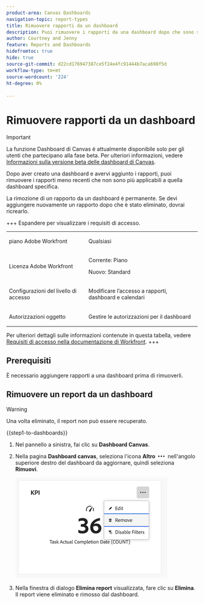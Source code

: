 ```yaml
---
product-area: Canvas Dashboards
navigation-topic: report-types
title: Rimuovere rapporti da un dashboard
description: Puoi rimuovere i rapporti da una dashboard dopo che sono stati aggiunti.
author: Courtney and Jenny
feature: Reports and Dashboards
hidefromtoc: true
hide: true
source-git-commit: d22cd176947387ce5f24e4fc91444b7aca698f5d
workflow-type: tm+mt
source-wordcount: '224'
ht-degree: 0%

---
```


# Rimuovere rapporti da un dashboard

>[!IMPORTANT]
>
>La funzione Dashboard di Canvas è attualmente disponibile solo per gli utenti che partecipano alla fase beta. Per ulteriori informazioni, vedere [Informazioni sulla versione beta delle dashboard di Canvas](/help/quicksilver/product-announcements/betas/canvas-dashboards-beta/canvas-dashboards-beta-information.md).

Dopo aver creato una dashboard e avervi aggiunto i rapporti, puoi rimuovere i rapporti meno recenti che non sono più applicabili a quella dashboard specifica.

La rimozione di un rapporto da un dashboard è permanente. Se devi aggiungere nuovamente un rapporto dopo che è stato eliminato, dovrai ricrearlo.

+++ Espandere per visualizzare i requisiti di accesso.

<table style="table-layout:auto"> 
<col> 
</col> 
<col> 
</col> 
<tbody> 
<tr> 
   <td role="rowheader"><p>piano Adobe Workfront</p></td> 
   <td> 
<p>Qualsiasi </p> 
   </td> 
<tr> 
 <tr> 
   <td role="rowheader"><p>Licenza Adobe Workfront</p></td> 
   <td> 
<p>Corrente: Piano </p> 
<p>Nuovo: Standard</p> 
   </td> 
   </tr> 
  </tr> 
  <tr> 
   <td role="rowheader"><p>Configurazioni del livello di accesso</p></td> 
   <td><p>Modificare l’accesso a rapporti, dashboard e calendari</p>
  </td> 
  </tr>  
    </tr>  
        <tr> 
   <td role="rowheader"><p>Autorizzazioni oggetto</p></td> 
   <td><p>Gestire le autorizzazioni per il dashboard</p>
  </td> 
  </tr>
</tbody> 
</table>

Per ulteriori dettagli sulle informazioni contenute in questa tabella, vedere [Requisiti di accesso nella documentazione di Workfront](/help/quicksilver/administration-and-setup/add-users/access-levels-and-object-permissions/access-level-requirements-in-documentation.md).
+++

## Prerequisiti

È necessario aggiungere rapporti a una dashboard prima di rimuoverli.

## Rimuovere un report da un dashboard

>[!WARNING]
>
>Una volta eliminato, il report non può essere recuperato.

{{step1-to-dashboards}}

1. Nel pannello a sinistra, fai clic su **Dashboard Canvas**.

1. Nella pagina **Dashboard canvas**, seleziona l&#39;icona **Altro** ![Altro](assets/more-icon.png) nell&#39;angolo superiore destro del dashboard da aggiornare, quindi seleziona **Rimuovi**.

   ![Rimuovi report](assets/delete-a-report.png)

1. Nella finestra di dialogo **Elimina report** visualizzata, fare clic su **Elimina**. Il report viene eliminato e rimosso dal dashboard.